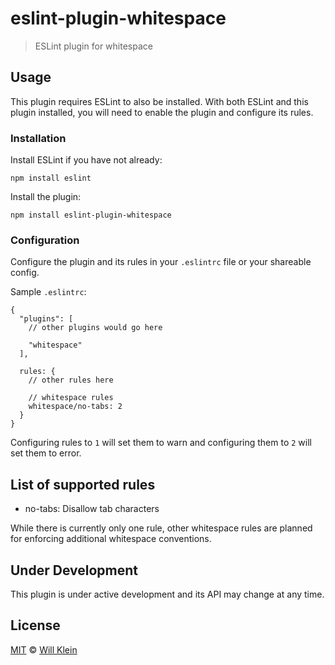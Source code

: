 # eslint-plugin-whitespace

> ESLint plugin for whitespace

## Usage

This plugin requires ESLint to also be installed. With both ESLint and this plugin installed, you will need to enable the plugin and configure its rules.

### Installation

Install ESLint if you have not already:

    npm install eslint

Install the plugin:

    npm install eslint-plugin-whitespace

### Configuration

Configure the plugin and its rules in your `.eslintrc` file or your shareable config.

Sample `.eslintrc`:

    {
      "plugins": [
        // other plugins would go here
    
        "whitespace"
      ],
    
      rules: {
        // other rules here
    
        // whitespace rules
        whitespace/no-tabs: 2
      }
    }

Configuring rules to `1` will set them to warn and configuring them to `2` will set them to error.

## List of supported rules

* no-tabs: Disallow tab characters

While there is currently only one rule, other whitespace rules are planned for enforcing additional whitespace conventions.

## Under Development

This plugin is under active development and its API may change at any time.

## License

[MIT](http://mit-license.org/) © [Will Klein](http://willkle.in)

